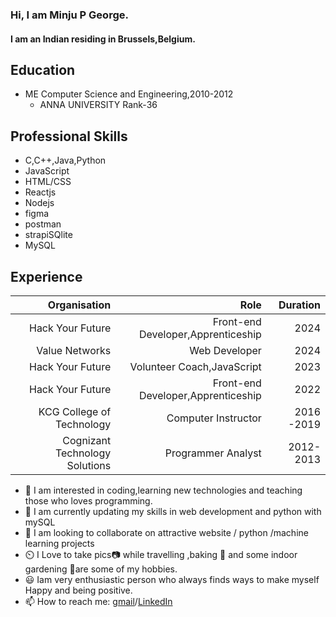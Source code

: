 ### Hi, I am Minju P George.
#### I am an Indian residing in Brussels,Belgium.
## Education
  + ME Computer Science and Engineering,2010-2012
    - ANNA UNIVERSITY Rank-36
    
## Professional Skills
   + C,C++,Java,Python
   + JavaScript
   + HTML/CSS
   + Reactjs
   + Nodejs
   + figma
   + postman
   + strapiSQlite
   + MySQL
   
## Experience
| Organisation | Role | Duration |
| --: | --:| --:|
| Hack Your Future   |Front-end Developer,Apprenticeship  | 2024 |
| Value Networks     | Web Developer                      | 2024 |
| Hack Your Future   | Volunteer Coach,JavaScript         | 2023 |
| Hack Your Future   | Front-end Developer,Apprenticeship | 2022 |
| KCG College of Technology      | Computer Instructor    | 2016 -2019 |
| Cognizant Technology Solutions | Programmer Analyst     | 2012-2013 |


- 👀 I am interested in coding,learning new technologies and teaching those who loves programming.
- 🌱 I am currently updating my skills in web development and python with mySQL
- 💞️ I am looking to collaborate on attractive website / python /machine learning projects
- ⏲️ I Love to take pics📷 while travelling ,baking 🍰 and some indoor gardening 🎋are some of my hobbies.
- 😃 Iam very enthusiastic person who always finds ways to make myself Happy and being positive.
- 📫 How to reach me: [gmail](minjupgeorge@gmail.com)/[LinkedIn](https://www.linkedin.com/in/minju-p-george-aabb96159/)
<!---
minjupgeorge/minjupgeorge@gmail.comis a ✨ special ✨ repository because its `README.md` (this file) appears on your GitHub profile.
You can click the Preview link to take a look at your changes.
--->
